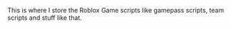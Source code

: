 This is where I store the Roblox Game scripts like gamepass scripts, 
team scripts and stuff like that.